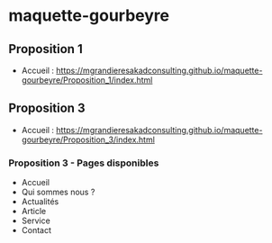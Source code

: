 # maquette-gourbeyre
## Proposition 1
- Accueil : https://mgrandieresakadconsulting.github.io/maquette-gourbeyre/Proposition_1/index.html  

## Proposition 3
- Accueil : https://mgrandieresakadconsulting.github.io/maquette-gourbeyre/Proposition_3/index.html  
### Proposition 3 - Pages disponibles
- Accueil
- Qui sommes nous ? 
- Actualités
- Article 
- Service
- Contact
